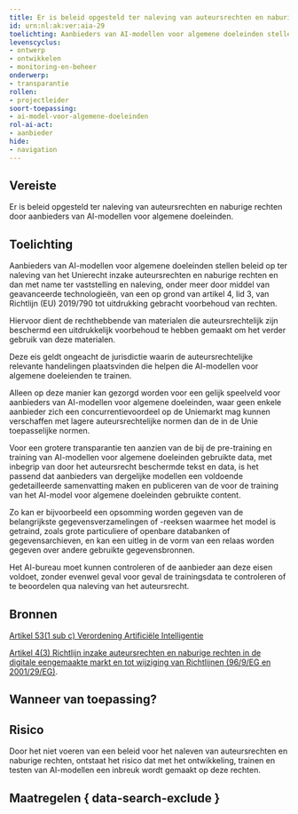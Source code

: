 ```yaml
---
title: Er is beleid opgesteld ter naleving van auteursrechten en naburige rechten door aanbieders van AI-modellen voor algemene doeleinden.
id: urn:nl:ak:ver:aia-29
toelichting: Aanbieders van AI-modellen voor algemene doeleinden stellen beleid op ter naleving van het Unierecht inzake auteursrechten en naburige rechten en dan met name ter vaststelling en naleving, onder meer door middel van geavanceerde technologieën, van een op grond van artikel 4, lid 3, van Richtlijn (EU) 2019/790 tot uitdrukking gebracht voorbehoud van rechten.
levenscyclus:
- ontwerp
- ontwikkelen
- monitoring-en-beheer
onderwerp:
- transparantie
rollen:
- projectleider
soort-toepassing:
- ai-model-voor-algemene-doeleinden
rol-ai-act:
- aanbieder
hide:
- navigation
---
```


<!-- tags -->
## Vereiste

Er is beleid opgesteld ter naleving van auteursrechten en naburige rechten door aanbieders van AI-modellen voor algemene doeleinden.

## Toelichting
Aanbieders van AI-modellen voor algemene doeleinden stellen beleid op ter naleving van het Unierecht inzake auteursrechten en naburige rechten en dan met name ter vaststelling en naleving, onder meer door middel van geavanceerde technologieën, van een op grond van artikel 4, lid 3, van Richtlijn (EU) 2019/790 tot uitdrukking gebracht voorbehoud van rechten.

Hiervoor dient de rechthebbende van materialen die auteursrechtelijk zijn beschermd een uitdrukkelijk voorbehoud te hebben gemaakt om het verder gebruik van deze materialen. 

Deze eis geldt ongeacht de jurisdictie waarin de auteursrechtelijke relevante handelingen plaatsvinden die helpen die AI-modellen voor algemene doeleienden te trainen.

Alleen op deze manier kan gezorgd worden voor een gelijk speelveld voor aanbieders van AI-modellen voor algemene doeleinden, waar geen enkele aanbieder zich een concurrentievoordeel op de Uniemarkt mag kunnen verschaffen met lagere auteursrechtelijke normen dan de in de Unie toepasselijke normen.

Voor een grotere transparantie ten aanzien van de bij de pre-training en training van AI-modellen voor algemene doeleinden gebruikte data, met inbegrip van door het auteursrecht beschermde tekst en data, is het passend dat aanbieders van dergelijke modellen een voldoende gedetailleerde samenvatting maken en publiceren van de voor de training van het AI-model voor algemene doeleinden gebruikte content.

Zo kan er bijvoorbeeld een opsomming worden gegeven van de belangrijkste gegevensverzamelingen of -reeksen waarmee het model is getraind, zoals grote particuliere of openbare databanken of gegevensarchieven, en kan een uitleg in de vorm van een relaas worden gegeven over andere gebruikte gegevensbronnen. 

Het AI-bureau moet kunnen controleren of de aanbieder aan deze eisen voldoet, zonder evenwel geval voor geval de trainingsdata te controleren of te beoordelen qua naleving van het auteursrecht.

## Bronnen
[Artikel 53(1 sub c) Verordening Artificiële Intelligentie](https://eur-lex.europa.eu/legal-content/NL/TXT/HTML/?uri=OJ:L_202401689#d1e5576-1-1)

[Artikel 4(3) Richtlijn inzake auteursrechten en naburige rechten in de digitale eengemaakte markt en tot wijziging van Richtlijnen (96/9/EG en 2001/29/EG)](https://eur-lex.europa.eu/legal-content/NL/TXT/PDF/?uri=CELEX:32019L0790). 

## Wanneer van toepassing? 
<!-- tags-ai-act -->

## Risico

Door het niet voeren van een beleid voor het naleven van auteursrechten en naburige rechten, ontstaat het risico dat met het ontwikkeling, trainen en testen van AI-modellen een inbreuk wordt gemaakt op deze rechten. 

## Maatregelen { data-search-exclude }

<!-- list_maatregelen vereiste/aia-29-ai-modellen-algemene-doeleinden onderwerp/publieke-inkoop no-search no-onderwerp no-rol no-levenscyclus -->
